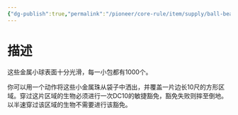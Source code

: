 ```yaml
---
{"dg-publish":true,"permalink":"/pioneer/core-rule/item/supply/ball-bearings/"}
---
```


# 描述
这些金属小球表面十分光滑，每一小包都有1000个。

你可以用一个动作将这些小金属珠从袋子中洒出，并覆盖一片边长10尺的方形区域。穿过这片区域的生物必须进行一次DC10的敏捷豁免，豁免失败则摔至倒地。以半速穿过该区域的生物不需要进行该豁免。